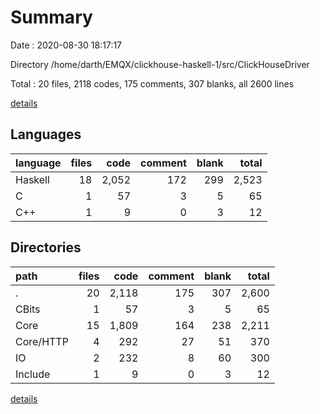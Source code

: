 # Summary

Date : 2020-08-30 18:17:17

Directory /home/darth/EMQX/clickhouse-haskell-1/src/ClickHouseDriver

Total : 20 files,  2118 codes, 175 comments, 307 blanks, all 2600 lines

[details](details.md)

## Languages
| language | files | code | comment | blank | total |
| :--- | ---: | ---: | ---: | ---: | ---: |
| Haskell | 18 | 2,052 | 172 | 299 | 2,523 |
| C | 1 | 57 | 3 | 5 | 65 |
| C++ | 1 | 9 | 0 | 3 | 12 |

## Directories
| path | files | code | comment | blank | total |
| :--- | ---: | ---: | ---: | ---: | ---: |
| . | 20 | 2,118 | 175 | 307 | 2,600 |
| CBits | 1 | 57 | 3 | 5 | 65 |
| Core | 15 | 1,809 | 164 | 238 | 2,211 |
| Core/HTTP | 4 | 292 | 27 | 51 | 370 |
| IO | 2 | 232 | 8 | 60 | 300 |
| Include | 1 | 9 | 0 | 3 | 12 |

[details](details.md)